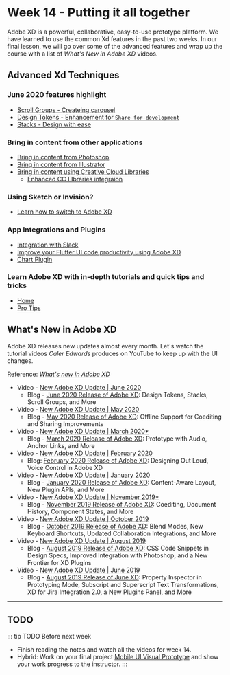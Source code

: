 # Week 14 - Putting it all together

Adobe XD is a powerful, collaborative, easy-to-use prototype platform. We have learned to use the common Xd features in the past two weeks. In our final lesson, we will go over some of the advanced features and wrap up the course with a list of *What's New in Adobe XD* videos. 


## Advanced Xd Techniques

<YouTube
  title="Scroll Groups"
  url="https://www.youtube.com/embed/7FuL2BosGr0"
/>

### June 2020 features highlight
- [Scroll Groups - Createing carousel](https://youtu.be/7FuL2BosGr0)
- [Design Tokens - Enhancement for `Share for development`](https://youtu.be/-ifl1tl-SuE)
- [Stacks - Design with ease](https://letsxd.com/stacks)

### Bring in content from other applications
- [Bring in content from Photoshop](https://helpx.adobe.com/xd/how-to/import-assets-from-photoshop.html)
- [Bring in content from Illustrator](https://helpx.adobe.com/xd/how-to/import-assets-from-illustrator.html)
- [Bring in content using Creative Cloud Libraries](https://helpx.adobe.com/xd/how-to/add-assets-from-cc-library-to-xd.html) 
    - [Enhanced CC LIbraries integraion](https://youtu.be/GWuA1y79AT8)

### Using Sketch or Invision?
- [Learn how to switch to Adobe XD](https://letsxd.com/sketch)


### App Integrations and Plugins

- [Integration with Slack](https://slack.com/apps/A7P35MCT0-adobe-creative-cloud)
- [Improve your Flutter UI code productivity using Adobe XD](https://medium.com/@rakeshpandith.ts/improve-your-flutter-ui-code-productivity-using-adobe-xd-c44bfd6490c6)
- [Chart Plugin](https://chartplugin.com)


### Learn Adobe XD with in-depth tutorials and quick tips and tricks
- [Home](https://letsxd.com)
- [Pro Tips](https://letsxd.com/protips)


## What's New in Adobe XD

Adobe XD releases new updates almost every month. Let's watch the tutorial videos *Caler Edwards* produces on YouTube to keep up with the UI changes. 

Reference: [*What's new in Adobe XD*](https://helpx.adobe.com/ca/xd/help/whats-new.html)

<YouTube
  title="New Adobe XD Update | June 2020"
  url="https://www.youtube.com/embed/e6R9QiyB3YQ"
/>

- Video - [New Adobe XD Update | June 2020](https://youtu.be/e6R9QiyB3YQ)
    - Blog -  [June 2020 Release of Adobe XD](https://theblog.adobe.com/xd-june-2020-scroll-groups-stacks-more): Design Tokens, Stacks, Scroll Groups, and More
- Video - [New Adobe XD Update | May 2020](https://youtu.be/g1ZfTi3-ypE)
    - Blog - [May 2020 Release of Adobe XD](https://theblog.adobe.com/xd-may-2020-offline-coediting-sharing-improvements): Offline Support for Coediting and Sharing Improvements
- Video - [New Adobe XD Update | March 2020*](https://youtu.be/kPib1jYFnd4)
    - Blog - [March 2020 Release of Adobe XD](https://theblog.adobe.com/xd-march-2020-audio-prototyping-anchor-links-more): Prototype with Audio, Anchor Links, and More
- Video - [New Adobe XD Update | February 2020](https://youtu.be/oq3wBgff2XY)
    - Blog: [February 2020 Release of Adobe XD](https://theblog.adobe.com/announcing-mac-os-voice-control-adobe-xd/): Designing Out Loud, Voice Control in Adobe XD
- Video - [New Adobe XD Update | January 2020](https://youtu.be/_4Wf9P5lV1c)
    - Blog - [January 2020 Release of Adobe XD](https://theblog.adobe.com/xd-january-2020-content-aware-layout-plugin-apis): Content-Aware Layout, New Plugin APIs, and More
- Video - [New Adobe XD Update | November 2019*](https://youtu.be/k5aumarZ4sQ)
    - Blog - [November 2019 Release of Adobe XD](https://theblog.adobe.com/xd-november-2019-update-coediting-more/): Coediting, Document History, Component States, and More
- Video - [New Adobe XD Update | October 2019](https://youtu.be/0ttcgqg4XG4)
    - Blog - [October 2019 Release of Adobe XD](https://theblog.adobe.com/xd-october-2019-update-blend-modes-shortcuts-more): Blend Modes, New Keyboard Shortcuts, Updated Collaboration Integrations, and More
- Video - [New Adobe XD Update | August 2019](https://youtu.be/nPy8HaVhkbw)
    - Blog - [August 2019 Release of Adobe XD](https://theblog.adobe.com/xd-august-2019-update-auto-css-plugins-panel-more): CSS Code Snippets in Design Specs, Improved Integration with Photoshop, and a New Frontier for XD Plugins
- Video - [New Adobe XD Update | June 2019](https://youtu.be/iDI1ykinExI)
    - Blog - [August 2019 Release of June XD](https://theblog.adobe.com/xd-june-2019-update-property-inspector-superscript-subscript-more): Property Inspector in Prototyping Mode, Subscript and Superscript Text Transformations, XD for Jira Integration 2.0, a New Plugins Panel, and More   

---

## TODO

::: tip TODO Before next week

- Finish reading the notes and watch all the videos for week 14.
- Hybrid: Work on your final project [Mobile UI Visual Prototype](../assignments/proj.md) and show your work progress to the instructor.
  :::
